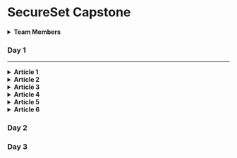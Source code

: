 # SecureSet Capstone

<details><summary><strong>Team Members</strong></summary>
<ul>
  <li>Ryan Dozier</li>
  <li>Dillon Costlow</li>
  <li>Matthew Fournier</li>
  <li>Andrew Galvin</li>
  <li>Alexander White</li>
  <li>Zork The Bork</li>
</ul>
</details>


### Day 1
---
<details><summary><strong>Article 1</strong></summary>
  <span>Date: 12/1/19</span>
  <h3>ACME Company Reports Massive Data Breach- SOC Has Little To No Understanding Why</h3>
  <p>Acme company, a medium sized manufacturing firm from Colorado Springs, announced today that they had been the victim of a large data breach.  The company is a manufacturer of smart phone cases- and has many first to market contracts with various manufacturers of devices (Apple, Samsung, HTC, etc.) Due to their business model, it is imperative that they have a tight knit security stance.  The company holds some of these device manufacturers intellectual property on new phone models- including size, buttons, camera placement and more. We can all see why this is important to secure so that imitator cases, or even devices don’t get released on market first. Unfortunately for ACME, it looks like the 3rd party SOC has dropped the ball completely. Hackerman News has tried to glean as much information as possible- but neither the SOC or Company were willing to comment on the nature of the data loss- nor in a position to with the information they had.    Hackerman News will be the first to update you on the cause of the data loss, as well as any changes the company plans to make.</p>
</details>

<details><summary><strong>Article 2</strong></summary>
  <span>Date: 12/3/19</span>
  <h3>ACME Company Responds to Data Breach- Hires New CISO after E. Frudd Quits</h3>
  <p>ACME company has been through the ringer, and the news won’t let up this week.  In a shocking move, Elmer Fudd, the former CISO quit suddenly after the breach was discovered.  When asked to comment- an unnamed source said “It could have been because of his gross level of negligence, to the point of warranting impending litigation.” To their credit the company responded, and hired a new CISO within a few days.  Wiley E Coyote has a proven track record of success- often during stress, and many high esteemed industry insiders have even hailed him as a “genius.” When asked to comment, he simply said: “I will make changes immediately to bring the company to the standards of myself, and  our industry partners.”  Hopefully this fresh mind will prove himself to the industry, and his customers alike.  The company depends on it. Hackerman News will continue to report as this story evolves. </p>
</details>

<details><summary><strong>Article 3</strong></summary>
  <span>Date: 12/6/19</span>
  <h3>Fresh ACME CISO Fires Out of House Security Operations Center</h3>
  <p>In another exclusive article we delve into ACME’s recent data breach, and a solution the new CISO has posed .  The new ACME CISO, Wiley E Coyote, fired the outsourced security company: Cyber Security Stooges.  Maybe as their namesake suggests- they don’t take their job as seriously as they should.  The company was the single point of failure for the breach, and directly managed by E. Frudd. The now disgraced CISO, Frudd was not available to comment on the recent breach. Although unwilling to comment on the cause of managerial failure, and lack of a swift response, Coyote said “While I regret the decisions made by my predecessor, I am not willing to comment on any reasons he may have left, or the cause of the breach.  While it’s unfortunate we stopped doing business with Cyber Security Stooges, we are currently looking into a way to immediately implement an appropriate in house Security Operations Center.”  Hopefully the solution is found quickly, otherwise the confidence of many of ACME’s partners is at stake.  </p>
</details>

<details><summary><strong>Article 4</strong></summary>
  <span>Date: 12/7/19</span>
  <h3>Cyber Security Stooges Responds to the ACME Breach</h3>
  <p>We have a unique take on the ACME crisis this week, provided to us by the SOC who had ACME as an account. Cyber Security Stooges are a small, but growing Security Operations Center who had ACME as one of their accounts for 3 years. They immediately reached out after our article, and asked that we explain their side, so of course we obliged.  When asked about their name Moe jokes “We do take Cyber Security very seriously, but our names are Moe, Larry, and Curley, so it fit!” They explained “This was as far as we were able to investigate- a zero day vulnerability. We shouldn’t be under any scrutiny, there was nothing we could do.” Larry spoke positively of Frudd, saying “I always thought he had his head on straight for security. The plans we implemented seemed to be fault-proof, so we had little communication with him.”  While Larry’s statement gives a bit more of a complete picture of the state of their security model, the idea of “fault proof” security with “little communication” gives us reason for concern.  It looks like we’ll see in the incoming few days how this all pans out. Coyote has been more than transparent with media, and Hackerman News is excited to see what changes are implemented.</p>
</details>

<details><summary><strong>Article 5</strong></summary>
  <span>Date: 12/11/19</span>
  <h3>ACME CISO Unveils In House SOC</h3>
  <p>In a busy news cycle surrounding the ACME breach, Hackerman News is eager to announce that today ACME CISO, Wiley E Coyote, has announced the creation an in house Security Operations Center.  He said that is was a multifaceted organization, minimizing one point of failure. “We have a security team in place working on a system that will allow us to conduct business with high levels of confidence in our security.”  We hope that the new team will settle into their roles quickly, and continue to report on the nature of the breach, as well as the future of the company.  ACME has to prove themselves in the next few weeks- the public, as well as industry partners are demanding it. </p>
</details>

<details><summary><strong>Article 6</strong></summary>
  <span>Date: 12/11/19</span>
  <h3>Another ACME Update: Coyote Hires Road Runner Corporation</h3>
  <p>In another up to the minute update, ACME announced that it would also be working with Road Runner Corporation, a well known consulting group.  The consulting group is known to be efficient, especially working under pressure, which highlights Coyote’s strengths.  Coyote announced “The ability to use Road Runner Corp. as a consultant will benefit our SOC greatly.”  Their per diem rates make it so that problems are still able to be tackled in a cost effective way- while being able to use them as little as an organization needs.  Hackerman news is excited to see how ACME’s Buford T. Justice SOC, coupled with the consulting of Road Runner corporation handles this breach.  Hopefully they show the company the direction it needs desperately right now. </p>
</details>

### Day 2


### Day 3
